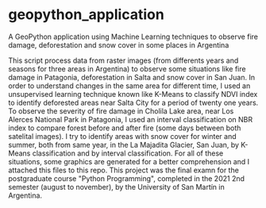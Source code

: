 # geopython_application
A GeoPython application using Machine Learning techniques to observe fire damage, deforestation and snow cover in some places in Argentina 

This script process data from raster images (from differents years and seasons for three areas in Argentina) to observe some situations like fire damage in Patagonia, deforestation in Salta and snow cover in San Juan.
In order to understand changes in the same area for different time, I used an unsupervised learning technique known like K-Means to classify NDVI index to identify deforested areas near Salta City for a period of twenty one years.
To observe the severity of fire damage in Cholila Lake area, near Los Alerces National Park in Patagonia, I used an interval classification on NBR index to compare forest before and after fire (some days between both satelital images).
I try to identify areas with snow cover for winter and summer, both from same year, in the La Majadita Glacier, San Juan, by K-Means classification and by interval classification.
For all of these situations, some graphics are generated for a better comprehension and I attached this files to this repo.
This project was the final examn for the postgraduate course "Python Programming", completed in the 2021 2nd semester (august to november), by the University of San Martín in Argentina.

